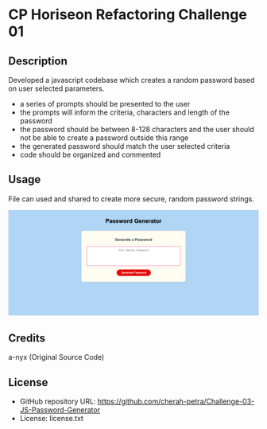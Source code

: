 
# CP Horiseon Refactoring Challenge 01

## Description

Developed a javascript codebase which creates a random password based on user selected parameters. 

- a series of prompts should be presented to the user
- the prompts will inform the criteria, characters and length of the password
- the password should be between 8-128 characters and the user should not be able to create a password outside this range
- the generated password should match the user selected criteria
- code should be organized and commented


## Usage

File can used and shared to create more secure, random password strings. 

![Password Generator Screenshot](./assets/img/screencapture-127-0-0-1-5501-index-html-2023-04-02-16_33_14.png)

## Credits

a-nyx (Original Source Code)

## License

- GitHub repository URL: https://github.com/cherah-petra/Challenge-03-JS-Password-Generator
- License: license.txt

